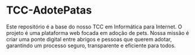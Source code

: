 # TCC-AdotePatas
Este repositório é a base do nosso TCC em Informática para Internet. O projeto é uma plataforma web focada em adoção de pets. Nossa missão é criar uma ponte digital entre abrigos e pessoas que querem adotar, garantindo um processo seguro, transparente e eficiente para todos.
